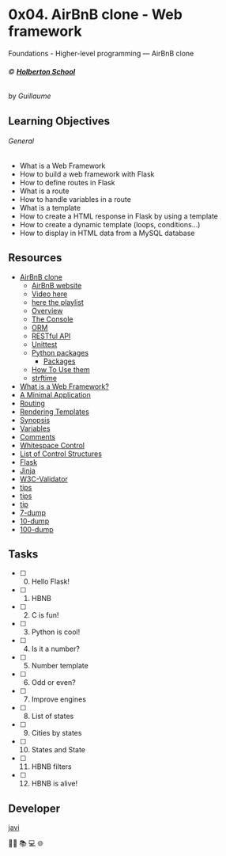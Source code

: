 # 0x04. AirBnB clone - Web framework
Foundations - Higher-level programming ― AirBnB clone

###### :copyright: **[Holberton School](https://www.holbertonschool.com/)**
by _Guillaume_

## Learning Objectives
###### General
* What is a Web Framework
* How to build a web framework with Flask
* How to define routes in Flask
* What is a route
* How to handle variables in a route
* What is a template
* How to create a HTML response in Flask by using a template
* How to create a dynamic template (loops, conditions…)
* How to display in HTML data from a MySQL database

## Resources
* [AirBnB clone](https://intranet.hbtn.io/concepts/74)
  - [AirBnB website](https://www.airbnb.com/)
  - [Video here](https://www.youtube.com/watch?v=m-cfupVumos)
  - [here the playlist](https://www.youtube.com/playlist?list=PLlLHfkTcnvmPOp6jv_89tRpJUMFrP-Wbi)
  - [Overview](https://www.youtube.com/watch?v=QTwmCB_AWqI&feature=youtu.be)
  - [The Console](https://www.youtube.com/watch?v=jeJwRB33YNg&feature=youtu.be)
  - [ORM](https://www.youtube.com/watch?v=ZwCD8cNZk9U&feature=youtu.be)
  - [RESTful API](https://www.youtube.com/watch?v=LrQhULlFJdU&feature=youtu.be)
  - [Unittest](https://docs.python.org/3.4/library/unittest.html#module-unittest)
  - [Python packages](https://intranet.hbtn.io/concepts/66)
    - [Packages](https://docs.python.org/3.4/tutorial/modules.html#packages)
  - [How To Use them](https://www.digitalocean.com/community/tutorials/how-to-use-args-and-kwargs-in-python-3)
  - [strftime](https://strftime.org/)
* [What is a Web Framework?]()
* [A Minimal Application](https://flask.palletsprojects.com/en/1.0.x/quickstart/#a-minimal-application)
* [Routing](https://flask.palletsprojects.com/en/1.0.x/quickstart/#routing)
* [Rendering Templates](https://flask.palletsprojects.com/en/1.0.x/quickstart/#rendering-templates)
* [Synopsis](https://jinja.palletsprojects.com/en/2.9.x/templates/#synopsis)
* [Variables](https://jinja.palletsprojects.com/en/2.9.x/templates/#variables)
* [Comments](https://jinja.palletsprojects.com/en/2.9.x/templates/#comments)
* [Whitespace Control](https://jinja.palletsprojects.com/en/2.9.x/templates/#whitespace-control)
* [List of Control Structures](https://jinja.palletsprojects.com/en/2.9.x/templates/#list-of-control-structures)
* [Flask](https://palletsprojects.com/p/flask/)
* [Jinja](https://jinja.palletsprojects.com/en/2.9.x/templates/)
* [W3C-Validator ](https://github.com/holbertonschool/W3C-Validator)
* [tips](https://docs.sqlalchemy.org/en/13/orm/contextual.html)
* [tips](https://docs.sqlalchemy.org/en/13/orm/session_api.html)
* [tip](https://jinja.palletsprojects.com/en/2.9.x/templates/)
* [7-dump](https://s3.amazonaws.com/intranet-projects-files/holbertonschool-higher-level_programming+/290/7-states_list.sql)
* [10-dump](https://s3.amazonaws.com/intranet-projects-files/holbertonschool-higher-level_programming+/290/10-hbnb_filters.sql)
* [100-dump](https://s3.amazonaws.com/intranet-projects-files/holbertonschool-higher-level_programming+/290/100-hbnb.sql)

## Tasks
* [ ] 0. Hello Flask!
* [ ] 1. HBNB
* [ ] 2. C is fun!
* [ ] 3. Python is cool!
* [ ] 4. Is it a number?
* [ ] 5. Number template
* [ ] 6. Odd or even?
* [ ] 7. Improve engines
* [ ] 8. List of states
* [ ] 9. Cities by states
* [ ] 10. States and State
* [ ] 11. HBNB filters
* [ ] 12. HBNB is alive!

## Developer
[javi](https://github.com/javi0x00)

:man_technologist: :books: :computer: :globe_with_meridians:
